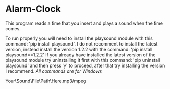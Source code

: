 # Alarm-Clock
This program reads a time that you insert and plays a sound when the time comes. 

To run properly you will need to install the playsound module with this command:
  'pip install playsound'. 
I do not recomment to install the latest version, instead install the version 1.2.2 with the command:
  'pip install playsound==1.2.2'
If you already have installed the latest version of the playsound module try uninstalling it first with this command:
  'pip uninstall playsound' and then press 'y' to proceed, after that try installing the version I recommend.
*All commands are for Windows*

Your\Sound\File\Path\Here.mp3/mpeg
